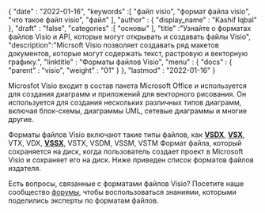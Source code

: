 {
  "date" : "2022-01-16",
  "keywords" :[ "файл visio", "формат файла visio", "что такое файл visio", "файл" ],
  "author" : {
    "display_name" : "Kashif Iqbal"
},
  "draft" : "false",
  "categories" :[ "основы" ],
  "title" :"Узнайте о форматах файлов Visio и API, которые могут открывать и создавать файлы Visio",
  "description":"Micrsoft Visio позволяет создавать ряд макетов документов, которые могут содержать текст, растровую и векторную графику.",
  "linktitle" : "Форматы файлов Visio",
  "menu" : {
    "docs" : {
      "parent" : "visio",
      "weight" : "01"
}
},
  "lastmod" : "2022-01-16"
}

Microsfot Visio входит в состав пакета Microsoft Office и используется для создания диаграмм и приложений для векторного рисования. Он используется для создания нескольких различных типов диаграмм, включая блок-схемы, диаграммы UML, сетевые диаграммы и многие другие.

Форматы файлов Visio включают такие типы файлов, как **[VSDX](/ru/visio/vsdx/)**, **[VSX](/ru/visio/vsx/)**, VTX, VDX, **[VSSX](/ru/visio/vssx/)**, VSTX, VSDM, VSSM, VSTM Формат файла, который сохраняется на диск, когда пользователь создает проект в Microsoft Visio и сохраняет его на диск. Ниже приведен список форматов файлов издателя.

Есть вопросы, связанные с форматами файлов Visio? Посетите наше сообщество [форумы](https://forum.fileformat.com/c/visio/31), чтобы воспользоваться знаниями, которыми поделились эксперты по форматам файлов.

